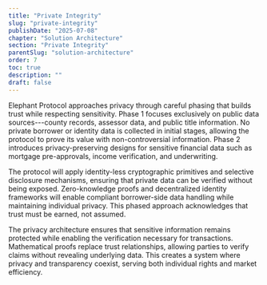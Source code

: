 ```yaml
---
title: "Private Integrity"
slug: "private-integrity"
publishDate: "2025-07-08"
chapter: "Solution Architecture"
section: "Private Integrity"
parentSlug: "solution-architecture"
order: 7
toc: true
description: ""
draft: false
---
```


Elephant Protocol approaches privacy through careful phasing that builds trust while respecting sensitivity. Phase 1 focuses exclusively on public data sources---county records, assessor data, and public title information. No private borrower or identity data is collected in initial stages, allowing the protocol to prove its value with non-controversial information. Phase 2 introduces privacy-preserving designs for sensitive financial data such as mortgage pre-approvals, income verification, and underwriting.

The protocol will apply identity-less cryptographic primitives and selective disclosure mechanisms, ensuring that private data can be verified without being exposed. Zero-knowledge proofs and decentralized identity frameworks will enable compliant borrower-side data handling while maintaining individual privacy. This phased approach acknowledges that trust must be earned, not assumed.

The privacy architecture ensures that sensitive information remains protected while enabling the verification necessary for transactions. Mathematical proofs replace trust relationships, allowing parties to verify claims without revealing underlying data. This creates a system where privacy and transparency coexist, serving both individual rights and market efficiency.
